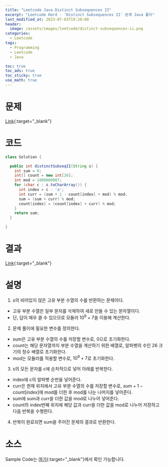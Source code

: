 ```yaml
---
title: "Leetcode Java Distinct Subsequences II"
excerpt: "Leetcode Hard - 'Distinct Subsequences II' 문제 Java 풀이"
last_modified_at: 2023-07-03T19:20:00
header:
  image: /assets/images/leetcode/distinct-subsequences-ii.png
categories:
  - Leetcode
tags:
  - Programming
  - Leetcode
  - Java

toc: true
toc_ads: true
toc_sticky: true
use_math: true
---
```

# 문제
[Link](https://leetcode.com/problems/distinct-subsequences-ii){:target="_blank"}

# 코드
```java
class Solution {

  public int distinctSubseqII(String s) {
    int sum = 0;
    int[] count = new int[26];
    int mod = 1000000007;
    for (char c : s.toCharArray()) {
      int index = c - 'a';
      int curr = (sum + 1 - count[index] + mod) % mod;
      sum = (sum + curr) % mod;
      count[index] = (count[index] + curr) % mod;
    }
    return sum;
  }

}
```

# 결과
[Link](https://leetcode.com/problems/distinct-subsequences-ii/submissions/985208040/){:target="_blank"}

# 설명
1. s의 비어있지 않은 고유 부분 수열의 수를 반환하는 문제이다.
- 고유 부분 수열은 일부 문자를 삭제하여 새로 만들 수 있는 문자열이다.
- 단, 답이 매우 클 수 있으므로 모듈러 $10^9 + 7$을 이용해 계산한다.

2. 문제 풀이에 필요한 변수를 정의한다.
- sum은 고유 부분 수열의 수를 저장할 변수로, 0으로 초기화한다.
- count는 해당 문자열까지 부분 수열을 계산하기 위한 배열로, 알파벳의 수인 26 크기의 정수 배열로 초기화한다.
- mod는 모듈러를 적용할 변수로, $10^9 +7$로 초기화한다.

3. s의 모든 문자를 c에 순차적으로 넣어 아래를 반복한다.
- index에 c의 알파벳 순번을 넣어준다.
- curr은 현재 위치에서 고유 부분 수열의 수를 저장할 변수로, $sum + 1 - count[index]$에 mod를 더한 후 mod를 나눈 나머지를 넣어준다.
- sum에 sum과 curr을 더한 값을 mod로 나누어 넣어준다.
- count의 index번째 위치에 해당 값과 curr을 더한 값을 mod로 나누어 저장하고 다음 반복을 수행한다.

4. 반복이 완료되면 sum을 주어진 문제의 결과로 반환한다.

# 소스
Sample Code는 [여기](https://github.com/GracefulSoul/leetcode/blob/master/src/main/java/gracefulsoul/problems/DistinctSubsequencesII.java){:target="_blank"}에서 확인 가능합니다.